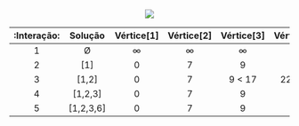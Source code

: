 #
<p align="center">
  <img align="center" src="https://upload.wikimedia.org/wikipedia/commons/5/57/Dijkstra_Animation.gif">



|:Interação:|	Solução    |Vértice[1] |Vértice[2]  |Vértice[3]	|Vértice[4]	 |Vértice[5] |Vértice[6]  |
|:---:      |:---:         |:---:      |:---:       |:---:      |:---:           |:---:      |:---:       |
|1          |	Ø          |   ∞       |  ∞         |  	∞       |∞	         | ∞	     | ∞          |
|2	    |  [1]  	   |   0       |  7         |	  9     |  	∞        |   	∞    |    14      |
|3	    | [1,2]        |   0       | 7          |   9 < 17  |  	22 <20   |    	∞    |   14 <11   |
|4	    |[1,2,3]	   |   0       |  7         |   9       |         20     |   	 ∞   |       11   |
|5          | [1,2,3,6]    |   0       |7           |   9       |     	21       |  	20   |        11  |
							
